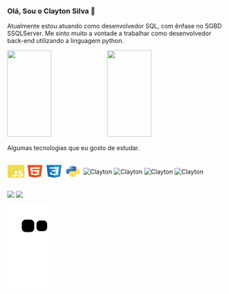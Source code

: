 ### Olá, Sou o Clayton Silva 👋

<p>Atualmente estou atuando como desenvolvedor SQL, com ênfase no SGBD SSQLServer. Me sinto muito a vontade a trabalhar como desenvolvedor back-end utilizando a linguagem python. <p/> 

<div align="left">
 <a href="https://github.com/claytonlovin"><a/>
 <img height="200em" width="45%" src="https://github-readme-stats.vercel.app/api?username=claytonlovin&show_icons=true&theme=gruvbox&include_all_commits=true&count_private=true"/>
 <img height="200em" width="45%" src="https://github-readme-stats.vercel.app/api/top-langs/?username=claytonlovin&layout=compact&langs_count=7&theme=gruvbox"/>
</div>

<p>Algumas tecnologias que eu gosto de estudar.<p/>

<div style="display: inline_block"><br>
  <img align="center" alt="Clayton" height="30" width="40" src="https://raw.githubusercontent.com/devicons/devicon/master/icons/javascript/javascript-plain.svg">
  <img align="center" alt="Clayton" height="30" width="40" src="https://raw.githubusercontent.com/devicons/devicon/master/icons/html5/html5-original.svg">
  <img align="center" alt="Clayton" height="30" width="40" src="https://raw.githubusercontent.com/devicons/devicon/master/icons/css3/css3-original.svg">
  <img align="center" alt="Clayton" height="30" width="40" src="https://raw.githubusercontent.com/devicons/devicon/master/icons/python/python-original.svg">
 <img align="center" alt="Clayton" height="30" width="40" src="https://cdn.jsdelivr.net/gh/devicons/devicon/icons/django/django-plain-wordmark.svg">
 <img align="center" alt="Clayton" height="30" width="40" src="https://cdn.jsdelivr.net/gh/devicons/devicon/icons/flask/flask-original-wordmark.svg">
 <img align="center" alt="Clayton" height="30" width="40" src="https://cdn.jsdelivr.net/gh/devicons/devicon/icons/sqlalchemy/sqlalchemy-original.svg">
 <img align="center" alt="Clayton" height="30" width="40" src="https://cdn.jsdelivr.net/gh/devicons/devicon/icons/linux/linux-original.svg">

</div>
  
  ##
 
<div> 
  <a href = "mailto:claytoncsj520@gmail.com"><img src="https://img.shields.io/badge/-Gmail-%23333?style=for-the-badge&logo=gmail&logoColor=white" target="_blank"></a>
  <a href="https://www.linkedin.com/in/clayttonsilva/" target="_blank"><img src="https://img.shields.io/badge/-LinkedIn-%230077B5?style=for-the-badge&logo=linkedin&logoColor=white" target="_blank"></a> 
 
  ![Snake animation](https://github.com/claytonlovin/claytonlovin/blob/output/github-contribution-grid-snake.svg)
 
</div>

